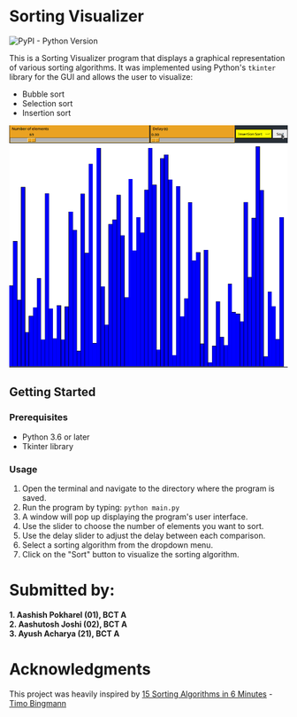 # Sorting Visualizer
![PyPI - Python Version](https://img.shields.io/pypi/pyversions/tk)

This is a Sorting Visualizer program that displays a graphical representation of various sorting algorithms. It was implemented using Python's `tkinter` library for the GUI and allows the user to visualize: 
- Bubble sort
- Selection sort
- Insertion sort

![Sorting gif](./Assets/Sorting.gif)

## Getting Started

### Prerequisites
- Python 3.6 or later
- Tkinter library

### Usage

1. Open the terminal and navigate to the directory where the program is saved.
2. Run the program by typing:
`python main.py`
3. A window will pop up displaying the program's user interface.
4. Use the slider to choose the number of elements you want to sort.
5. Use the delay slider to adjust the delay between each comparison.
6. Select a sorting algorithm from the dropdown menu.
7. Click on the "Sort" button to visualize the sorting algorithm.

# Submitted by:
<strong>1. Aashish Pokharel (01), BCT A </strong> <br>
<strong>2. Aashutosh Joshi (02), BCT A </strong> <br>
<strong>3. Ayush Acharya (21), BCT A </strong> <br>

# Acknowledgments
This project was heavily inspired by [15 Sorting Algorithms in 6 Minutes](https://youtu.be/kPRA0W1kECg) - [Timo Bingmann](https://www.youtube.com/@TimoBingmann)
